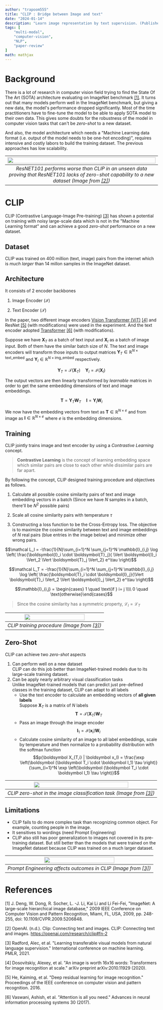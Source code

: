 ```yaml
---
author: "trapoom555"
title: "CLIP : Bridge between Image and text"
date: "2024-01-14"
description: "Learn image representation by text supervision. (Published: 2021)"
tags: [
    "multi-modal",
    "computer-vision",
    "NLP",
    "paper-review"
]
math: mathjax
---
```


# Background

There is a lot of research in computer vision field trying to find the State Of The Art (SOTA) architecture evaluating on ImageNet benchmark [[1]](#1). It turns out that many models perform well in the ImageNet benchmark, but giving a new data, the model's performance dropped significantly. Most of the time practitioners have to fine-tune the model to be able to apply SOTA model to their own data. This gives some doubts for the robustness of the model in computer vision tasks that can't be *zero-shot* to a new dataset.

And also, the model architecture which needs a "Machine Learning data format (i.e. output of the model needs to be one-hot encoding)", requires intensive and costly labors to build the training dataset. The previous approaches has low scalability.

| <img src="https://github.com/trapoom555/trapoom555-blog/blob/main/static/images/CLIP/clip_zero_shot.png?raw=true" style= "display: block; margin-left: auto; margin-right: auto; width: 100%;"/>|
|:--:| 
| *ResNET101 performs worse than CLIP in an unseen data proving that ResNET101 lacks of zero-shot capability to a new dataset (Image from [[2]](#2))* |

# CLIP

CLIP (Contrastive Language-Image Pre-training) [[3]](#3) has shown a potential on training with noisy large-scale data which is not in the "Machine Learning format" and can achieve a good *zero-shot* performance on a new dataset.

## Dataset

CLIP was trained on 400 million (text, image) pairs from the internet which is *much larger* than 14 millon samples in the ImageNet dataset.

## Architecture

It consists of 2 encoder backbones

1. Image Encoder ($\mathcal{I}$)

2. Text Encoder ($\mathcal{T}$)


In the paper, two different image encoders [Vision Transformer (ViT)](https://trapoom555.github.io/trapoom555-blog/posts/vit/) [[4]](#4) and ResNet [[5]](#5) (with modifications) were used in the experiment. And the text encoder adopted [Transformer](https://trapoom555.github.io/trapoom555-blog/posts/transformer/) [[6]](#6) (with modifications).

Suppose we have $\boldsymbol{X}_T$ as a batch of text input and $\boldsymbol{X}_I$ as a batch of image input. Both of them have the similar batch size of $N$. The text and image encoders will transform those inputs to output matrices $\boldsymbol{Y}_T \in \mathbb{R}^{N \times \text{text_embed}}$ and $\boldsymbol{Y}_I \in \mathbb{R}^{N \times \text{img_embed}}$ respectively.

$$\boldsymbol{Y}_T = \mathcal{T}(\boldsymbol{X}_T) \quad \boldsymbol{Y}_I = \mathcal{I}(\boldsymbol{X}_I)$$

The output vectors are then linearly transformed by *learnable* matrices in order to get the same embedding dimensions of text and image embeddings.

$$\boldsymbol{T} = \boldsymbol{Y}_T \boldsymbol{W}_T \quad \boldsymbol{I} = \boldsymbol{Y}_I \boldsymbol{W}_I$$

We now have the embedding vectors from text as $\boldsymbol{T} \in \mathbb{R}^{N\times e}$ and from image as $\boldsymbol{I} \in \mathbb{R}^{N\times e}$ where $e$ is the embedding dimensions.

## Training

CLIP jointly trains image and text encoder by using a *Contrastive Learning* concept.

> **Contrastive Learning** is the concept of learning embedding space which similar pairs are close to each other while dissimilar pairs are far apart.

By following the concept, CLIP designed training procedure and objectives as follows.

1. Calculate all possible cosine similarity pairs of text and image embedding vectors in a batch (Since we have $N$ samples in a batch, there'll be $N^2$ possible pairs)

2. Scale all cosine similarity pairs with temperature $\tau$

3. Constructing a loss function to be the Cross-Entropy loss. The objective is to maximize the cosine similarity between text and image embeddings of $N$ real pairs (blue entries in the image below) and minimize other wrong pairs.

$$\mathcal L_I = -\frac{1}{N}\sum_{i=1}^N \sum_{j=1}^N \mathbb{I}_{i,j} \log \left( \frac{\boldsymbol{I}_i \cdot \boldsymbol{T}_j}{ \Vert \boldsymbol{I}_i \Vert_2 \Vert \boldsymbol{T}_j \Vert_2} e^\tau \right)$$

$$\mathcal L_T = -\frac{1}{N}\sum_{i=1}^N \sum_{j=1}^N \mathbb{I}_{i,j} \log \left( \frac{\boldsymbol{T}_i \cdot \boldsymbol{I}_j}{\Vert \boldsymbol{T}_i \Vert_2 \Vert \boldsymbol{I}_j \Vert_2} e^\tau \right)$$

$$\mathbb{I}_{i,j} = \begin{cases} 1 \quad \text{if } i= j \\\\
0 \quad \text{otherwise}\end{cases}$$

> Since the cosine similarity has a symmetric property, $\mathcal L_I = \mathcal L_T$


| <img src="https://github.com/trapoom555/trapoom555-blog/blob/main/static/images/CLIP/clip_train.png?raw=true" style= "display: block; margin-left: auto; margin-right: auto; width: 80%;"/>|
|:--:| 
| *CLIP training procedure (Image from [[3]](#3))* |

## Zero-Shot

CLIP can achieve two *zero-shot* aspects

1. Can perform well on a new dataset <br>
CLIP can do this job better than ImageNet-trained models due to its large-scale training dataset.
2. Can be apply nearly arbitrary visual classification tasks <br>
Unlike ImageNet-trained models that can predict just pre-defined classes in the training dataset, CLIP can adapt to all labels<br>
    - Use the text encoder to calculate an embedding vectors of **all given labels** <br> Suppose $\boldsymbol X_T$ is a matrix of $N$ labels $$\boldsymbol T = \mathcal{T}(\boldsymbol X_T) \boldsymbol W_T$$
    - Pass an image through the image encoder $$\boldsymbol I_1 = \mathcal{I}(\boldsymbol x_I) \boldsymbol W_I$$
    - Calculate cosine similarity of an image to all label embeddings, scale by temperature and then normalize to a probability distribution with the softmax function $$p(\boldsymbol X_{T,i} | \boldsymbol x_I) = \frac{\exp \left(\boldsymbol (\boldsymbol T_i \cdot \boldsymbol I_1) \tau \right)}{\sum_{i=1}^N \exp \left(\boldsymbol (\boldsymbol T_i \cdot \boldsymbol I_1) \tau \right)}$$


| <img src="https://github.com/trapoom555/trapoom555-blog/blob/main/static/images/CLIP/clip_zero_shot_pred.png?raw=true" style= "display: block; margin-left: auto; margin-right: auto; width: 80%;"/>|
|:--:| 
| *CLIP zero-shot in the image classification task (Image from [[3]](#3))* |

## Limitations

- CLIP fails to do more complex task than recognizing common object. For example, counting people in the image. 
- It sensitives to wordings (need Prompt Engineering)
- CLIP also still has poor generalization to images not covered in its pre-training dataset. But still better than the models that were trained on the ImageNet dataset because CLIP was trained on a much larger dataset.

| <img src="https://github.com/trapoom555/trapoom555-blog/blob/main/static/images/CLIP/clip_prompt_engineering.png?raw=true" style= "display: block; margin-left: auto; margin-right: auto; width: 70%;"/>|
|:--:| 
| *Prompt Engineering affects outcomes in CLIP (Image from [[3]](#3))* |

# References
<a id="1">[1]</a> 
J. Deng, W. Dong, R. Socher, L. -J. Li, Kai Li and Li Fei-Fei, "ImageNet: A large-scale hierarchical image database," 2009 IEEE Conference on Computer Vision and Pattern Recognition, Miami, FL, USA, 2009, pp. 248-255, doi: 10.1109/CVPR.2009.5206848.

<a id="2">[2]</a> 
OpenAI. (n.d.). Clip: Connecting text and images. CLIP: Connecting text and images. https://openai.com/research/clip#fn-2 

<a id="3">[3]</a> 
Radford, Alec, et al. "Learning transferable visual models from natural language supervision." International conference on machine learning. PMLR, 2021.

<a id="4">[4]</a> 
Dosovitskiy, Alexey, et al. "An image is worth 16x16 words: Transformers for image recognition at scale." arXiv preprint arXiv:2010.11929 (2020).

<a id="5">[5]</a>
He, Kaiming, et al. "Deep residual learning for image recognition." Proceedings of the IEEE conference on computer vision and pattern recognition. 2016.

<a id="6">[6]</a> 
Vaswani, Ashish, et al. "Attention is all you need." Advances in neural information processing systems 30 (2017).
